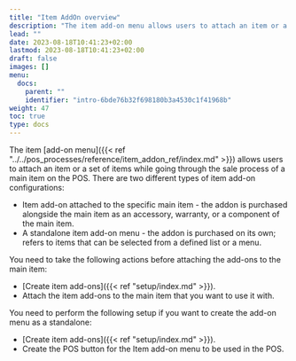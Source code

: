 ```yaml
---
title: "Item AddOn overview"
description: "The item add-on menu allows users to attach an item or a set of items while going through the sale process of a main item on the POS."
lead: ""
date: 2023-08-18T10:41:23+02:00
lastmod: 2023-08-18T10:41:23+02:00
draft: false
images: []
menu:
  docs:
    parent: ""
    identifier: "intro-6bde76b32f698180b3a4530c1f41968b"
weight: 47
toc: true
type: docs
---
```


The item [add-on menu]({{< ref "../../pos_processes/reference/item_addon_ref/index.md" >}}) allows users to attach an item or a set of items while going through the sale process of a main item on the POS. There are two different types of item add-on configurations:

- Item add-on attached to the specific main item - the addon is purchased alongside the main item as an accessory, warranty, or a component of the main item.
- A standalone item add-on menu - the addon is purchased on its own; refers to items that can be selected from a defined list or a menu. 

You need to take the following actions before attaching the add-ons to the main item:

- [Create item add-ons]({{< ref "setup/index.md" >}}).
- Attach the item add-ons to the main item that you want to use it with.

You need to perform the following setup if you want to create the add-on menu as a standalone:

- [Create item add-ons]({{< ref "setup/index.md" >}}).
- Create the POS button for the Item add-on menu to be used in the POS.
